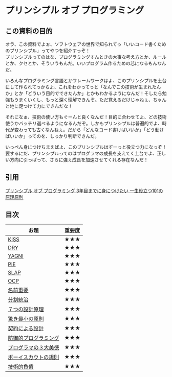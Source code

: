# プリンシプル オブ プログラミング

## この資料の目的

オラ、この資料でよぉ、ソフトウェアの世界で知られてっ「いいコード書くためのプリンシプル」ってやつを紹介すっぞ！  
プリンシプルってのはな、プログラミングすんときの大事な考え方とか、ルールとか、クセとか、そういうもんだ。いいプログラム作るための芯になるもんなんだ。

いろんなプログラミング言語とかフレームワークはよ、このプリンシプルを土台にして作られてっからよ、これをわかってっと「なんでこの技術が生まれたんか」とか「どういう目的でできたんか」とかもわかるようになんだ！そしたら勉強もうまくいくし、もっと深く理解できんぞ。ただ覚えるだけじゃねぇ、ちゃんと地に足つけて力にできんだな！

それになぁ、技術の使い方もぐーんと良くなんだ！目的に合わせてよ、どの技術使うかバッチリ選べるようになるんだぞ。しかもプリンシプルは普遍的でよ、時代が変わっても古くなんねぇ。だから「どんなコード書けばいいか」「どう動けばいいか」ってのを、しっかり判断できんだ。

いっぺん身につけちまえばよ、このプリンシプルはずーっと役立つ力になっぞ！  
要するにだ、プリンシプルってのはプログラマの成長を支えてく土台でよ、正しい方向に引っぱって、さらに強ぇ成長を加速させてくれる存在なんだ！

## 引用

[プリンシプル オブ プログラミング 3年目までに身につけたい 一生役立つ101の原理原則](https://amzn.asia/d/calKP29)

## 目次

お題|重要度
---|---
[KISS](./01.KISS.md)|★★★
[DRY](./02.DRY.md)|★★★
[YAGNI](./03.YAGNI.md)|★★★
[PIE](./04.PIE.md)|★★★
[SLAP](./05.SLAP.md)|★★★
[OCP](./06.OCP.md)|★★★
[名前重要](./07.名前重要.md)|★★★
[分割統治](./08.分割統治.md)|★★★
[７つの設計原理](./09.７つの設計原理.md)|★★★
[驚き最小の原則](./10.驚き最小の原則.md)|★★★
[契約による設計](./11.契約による設計.md)|★★★
[防御的プログラミング](./12.防御的プログラミング.md)|★★★
[プログラマの３大美徳](./13.プログラマの３大美徳.md)|★★★
[ボーイスカウトの規則](./14.ボーイスカウトの規則.md)|★★★
[技術的負債](./15.技術的負債.md)|★★★

